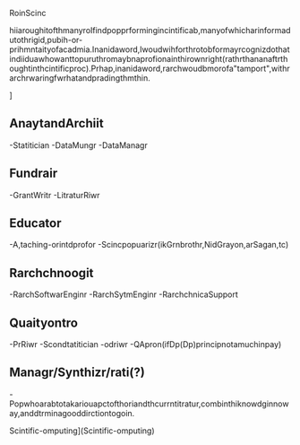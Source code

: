 RoinScinc


hiiaroughitofthmanyroIfindpopprformingincintificab,manyofwhicharinformadutothrigid,pubih-or-prihmntaityofacadmia.Inanidaword,Iwoudwihforthrotobformayrcognizdothatindiiduawhowanttopuruthromaybnaprofionainthirownright(rathrthananaftrthoughtinthcintificproc).Prhap,inanidaword,rarchwoudbmorofa"tamport",withrarchrwaringfwrhatandpradingthmthin.

]

AnaytandArchiit
-----------------------

-Statitician
-DataMungr
-DataManagr

Fundrair
-----------

-GrantWritr
-LitraturRiwr

Educator
---------

-A,taching-orintdprofor
-Scincpopuarizr(ikGrnbrothr,NidGrayon,arSagan,tc)

Rarchchnoogit
----------------------

-RarchSoftwarEnginr
-RarchSytmEnginr
-RarchchnicaSupport

Quaityontro
---------------

-PrRiwr
-Scondtatitician
-odriwr
-QApron(ifDp(Dp)principnotamuchinpay)

Managr/Synthizr/rati(?)
----------------------------------

-Popwhoarabtotakariouapctofthoriandthcurrntitratur,combinthiknowdginnoway,anddtrminagooddirctiontogoin.

Scintific-omputing](Scintific-omputing)
